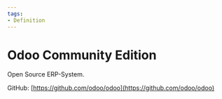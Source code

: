 ```yaml
---
tags:
- Definition
---
```

# Odoo Community Edition
Open Source ERP-System.

GitHub: [https://github.com/odoo/odoo](https://github.com/odoo/odoo)